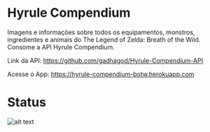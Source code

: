 # Hyrule Compendium
Imagens e informações sobre todos os equipamentos, monstros, ingredientes e animais do The Legend of Zelda: Breath of the Wild. Consome a API Hyrule Compendium.

Link da API: https://github.com/gadhagod/Hyrule-Compendium-API

Acesse o App: https://hyrule-compendium-botw.herokuapp.com

# Status

![alt text](https://camo.githubusercontent.com/5c0d03c686fee3150d1b5b52a9a8a4a8b0fda1dddd85cdb1aa0c8a3001329514/68747470733a2f2f70796865726f6b752d62616467652e6865726f6b756170702e636f6d2f3f6170703d626f74772d636f6d70656e6469756d)
